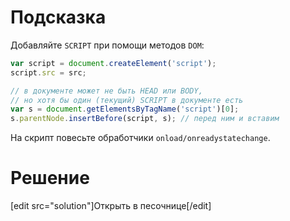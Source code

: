 # Подсказка

Добавляйте `SCRIPT` при помощи методов `DOM`:

```js
var script = document.createElement('script');
script.src = src;

// в документе может не быть HEAD или BODY,
// но хотя бы один (текущий) SCRIPT в документе есть
var s = document.getElementsByTagName('script')[0];
s.parentNode.insertBefore(script, s); // перед ним и вставим
```

На скрипт повесьте обработчики `onload/onreadystatechange`.

# Решение

[edit src="solution"]Открыть в песочнице[/edit]